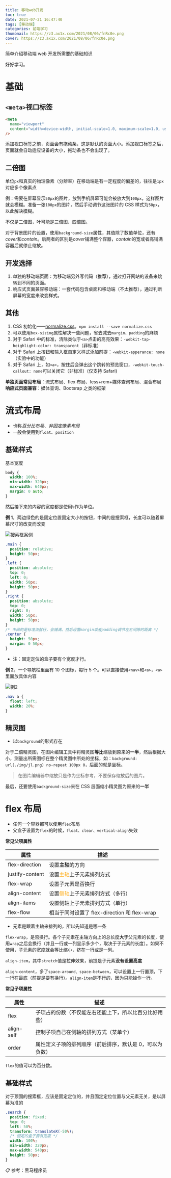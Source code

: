 ```yaml
---
title: 移动web开发
toc: true
date: 2021-07-21 16:47:40
tags: [移动端]
categories: 前端学习
thumbnail: https://z3.ax1x.com/2021/08/06/fnRc0e.png
cover: https://z3.ax1x.com/2021/08/06/fnRc0e.png
---
```


简单介绍移动端 web 开发所需要的基础知识

好好学习。<!-- more -->

# 基础

## `<meta>`视口标签

```html
<meta
  name="viewport"
  content="width=device-width, initial-scale=1.0, maximum-scale=1.0, user-scalable=0"
/>
```

添加视口标签之前，页面会有拖动条，这是默认的页面大小。添加视口标签之后，页面就会自动适应设备的大小，拖动条也不会出现了。

## 二倍图

单位`px`和真实的物理像素（分辨率）在移动端是有一定程度的偏差的，往往是`1px`对应多个像素点

例：需要在屏幕显示`50px`的图片，放到手机屏幕可能会被放大到`100px`，这样图片就会模糊。准备一张`100px`的图片，然后手动调节这张图片的 CSS 样式为`50px`，以此解决模糊。

不仅是二倍图，叶可能是三倍图、四倍图。

对于背景图片的设置，使用`background-size`属性，其值除了数值单位，还有*cover*和*contain*。后两者的区别是*cover*铺满整个容器，*contain*的宽或者高铺满容器后就停止缩放。

## 开发选择

1. 单独的移动端页面：为移动端另外写代码（推荐），通过打开网站的设备来跳转到不同的页面。
2. 响应式页面兼容移动端：一套代码包含桌面和移动端（不太推荐），通过判断屏幕的宽度来改变样式。

## 其他

1. CSS 初始化——<a href="https://github.com/necolas/normalize.css/">normalize.css</a>。`npm install --save normalize.css`
2. 可以使用`box-sizing`属性解决一些问题，省去减去`margin、padding`的麻烦
3. 对于 Safari 中的标准，清除类似于`<a>`点击的高亮效果：`-webkit-tap-heighlight-color: transparent`（非标准）
4. 对于 Safari 上按钮和输入框自定义样式添加前提：`-webkit-apperance: none`（实验中的功能）
5. 对于 Safari 上，如`<a>`，按住后会弹出这个跳转的预览窗口，`-webkit-touch-callout: none`可以关闭它（非标准）(仅支持 Safari)

**单独页面常见布局**：流式布局、flex 布局、less+rem+媒体查询布局、混合布局
**响应式页面兼容**：媒体查询、Bootsrap 之类的框架

# 流式布局

- 也称*百分比布局*、_非固定像素布局_
- 一般会使用到`float`、`position`

## 基础样式

基本宽度

```css
body {
  width: 100%;
  min-width: 320px;
  max-width: 640px;
  margin: 0 auto;
}
```

然后接下来的内容的宽度都是使用`%`作为单位。

**例 1**，两边绿色的是固定位置固定大小的按钮，中间的是搜索框，长度可以随着屏幕尺寸的改变而改变

![搜索框案例](https://z3.ax1x.com/2021/07/22/WBaSR1.png)

```css
.main {
  position: relative;
  height: 50px;
}
.left {
  position: absolute;
  top: 0;
  left: 0;
  width: 50px;
  height: 50px;
}
.right {
  position: absolute;
  top: 0;
  right: 0;
  width: 50px;
  height: 50px;
}
/* 中间的是标准流就行，会铺满。然后设置margin或者padding调节左右间隙的距离 */
.center {
  height: 50px;
  margin: 0 50px;
}
```

- 注：固定定位的盒子要有个宽度才行。

**例 2**，一个导航栏里面有 10 个图标，每行 5 个。可以直接使用`<nav>`和`<a>`，`<a>`里面放具体内容

![例2](https://z3.ax1x.com/2021/07/25/W2itdP.png)

```css
.nav a {
  float: left;
  width: 20%;
}
```

## 精灵图

- 以`background`的形式存在

对于二倍精灵图，在图片编辑工具中将精灵图**等比**缩放到原来的**一半**，然后根据大小，测量出所需图标在整个精灵图中所处的坐标，如：`background: url(./img/jl.png) no-repeat 100px 0`，后面的就是坐标。

> 在图片编辑器中缩放只是作为坐标参考，不要保存缩放后的图片。

最后，还要使用`background-size`来在 CSS 层面缩小精灵图为原来的**一半**

# flex 布局

- 任何一个容器都可以使用`flex`布局
- 父盒子设置为`flex`的时候，`float、clear、vertical-align`失效

**常见父项属性**

| 属性            | 描述                                                                 |
| --------------- | -------------------------------------------------------------------- |
| flex-direction  | 设置**主轴**的方向                                                   |
| justify-content | 设置<span style="color: orange;">主轴</span>上子元素排列方式         |
| flex-wrap       | 设置子元素是否换行                                                   |
| align-content   | 设置<span style="color: orange;">侧轴</span>上子元素排列方式（多行） |
| align-items     | 设置侧轴上子元素排列方式（单行）                                     |
| flex-flow       | 相当于同时设置了 flex-direction 和 flex-wrap                         |

- 元素是跟着主轴来排列的，所以先知道是哪一条

`flex-wrap`，是否换行。各个子元素在主轴方向上的总长度**大于**父元素的长度，使用`wrap`之后会换行（并且一行或一列显示多少个，取决于子元素的长度）。如果不使用，子元素的宽度就会等比缩小，挤在一行或是一列。

`align-item`，其中`stretch`值是拉伸效果，前提是子元素**没有设置高度**

`align-content`，多了`space-around、space-between`，可以设置上一行置顶，下一行在最底（前提是要有换行）。`align-item`是不行的，因为只能操作一行。

**常见子项属性**

| 属性       | 描述                                                     |
| ---------- | -------------------------------------------------------- |
| flex       | 子项占的份数（不仅能左右还能上下，所以比百分比好用些）   |
| align-self | 控制子项自己在侧轴的排列方式（某单个）                   |
| order      | 属性定义子项的排列顺序（前后排序，默认是 0，可以为负数） |

`flex`的值可以为百分数。

## 基础样式

对于顶固的搜索框，应该是固定定位的，并且固定定位位置与父元素无关，是以屏幕为准的

```css
.search {
  position: fixed;
  top: 0;
  left: 50%;
  transform: translateX(-50%);
  /* 固定的盒子要有宽度 */
  width: 100%;
  min-width: 320px;
  max-width: 540px;
  height: 50px;
}
```

📋 参考：黑马程序员
